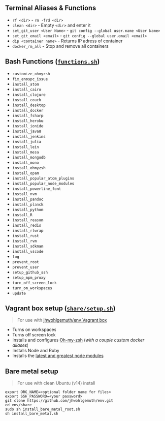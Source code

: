 **Terminal Aliases & Functions**
--------------------------------
- `rf <dir>` - `rm -frd <dir>`
- `clean <dir>` - Empty `<dir>` and enter it
- `set_git_user <User Name>` - `git config --global user.name <User Name>`
- `set_git_email <email>` - `git config --global user.email <email>`
- `dip <container name>` - Returns IP adress of container
- `docker_rm_all` - Stop and remove all containers

**Bash Functions** ([`functions.sh`](functions.sh))
-----------------
- `customize_ohmyzsh`
- `fix_enospc_issue`
- `install_atom`
- `install_cairo`
- `install_clojure`
- `install_couch`
- `install_desktop`
- `install_docker`
- `install_fsharp`
- `install_heroku`
- `install_ionide`
- `install_java8`
- `install_jenkins`
- `install_julia`
- `install_lein`
- `install_mesa`
- `install_mongodb`
- `install_mono`
- `install_ohmyzsh`
- `install_opam`
- `install_popular_atom_plugins`
- `install_popular_node_modules`
- `install_powerline_font`
- `install_nvm`
- `install_pandoc`
- `install_planck`
- `install_python`
- `install_R`
- `install_reason`
- `install_redis`
- `install_rlwrap`
- `install_rust`
- `install_rvm`
- `install_sdkman`
- `install_vscode`
- `log`
- `prevent_root`
- `prevent_user`
- `setup_github_ssh`
- `setup_npm_proxy`
- `turn_off_screen_lock`
- `turn_on_workspaces`
- `update`

**Vagrant box setup** ([`share/setup.sh`](setup.sh))
-----------------
> For use with [jhwohlgemuth/env Vagrant box](https://app.vagrantup.com/jhwohlgemuth/boxes/env)

- Turns on workspaces
- Turns off screen lock
- Installs and configures [Oh-my-zsh](https://github.com/robbyrussell/oh-my-zsh) (*with a couple custom docker aliases*)
- Installs Node and Ruby
- Installs the [latest and greatest node modules](https://github.com/omahajs/omahajs.github.io/wiki/Notable-Node-Modules)

**Bare metal setup**
--------------------
> For use with clean Ubuntu (v14) install

    export ORG_NAME=<optional folder name for files>
    export SSH_PASSWORD=<your password>
    git clone https://github.com/jhwohlgemuth/env.git
    cd env/share
    sudo sh install_bare_metal_root.sh
    sh install_bare_metal.sh

